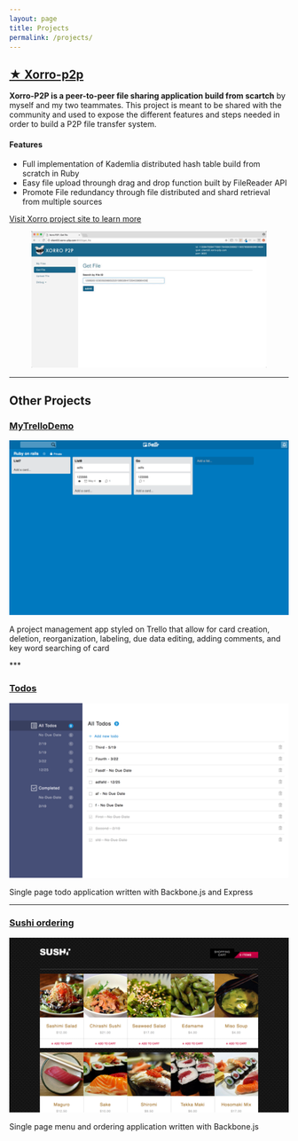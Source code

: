 ```yaml
---
layout: page
title: Projects
permalink: /projects/
---
```


<h2><a class="more-obvious-blue" href="https://github.com/xorro-p2p/xorro">&#9733; Xorro-p2p</a></h2>

**Xorro-P2P is a peer-to-peer file sharing application build from scartch** by myself and my two teammates. This project is meant to be shared with the community and used to expose the different features and steps needed in order to build a P2P file transfer system.

#### Features
- Full implementation of Kademlia distributed hash table build from scratch in Ruby
- Easy file upload throungh drag and drop function built by FileReader API
- Promote File redundancy through file distributed and shard retrieval from multiple sources

<p class="more-obvious-wrapper"><a class="more-obvious-blue" href="https://xorro-p2p.github.io">Visit Xorro project site to learn more</a></p>

<figure>
  <a href="https://xorro-p2p.github.io"><img src="/images/xorro_web_ui.gif" /></a>
</figure>

***

## Other Projects
<h3><a class="more-obvious-blue" href="https://github.com/newfishg/trello-clone">MyTrello</a><a class="project-demo" href="https://trello-clone-nfg.herokuapp.com/">Demo</a></h3>

<div class="other-project">
  <div class="project-left">
    <a href="https://github.com/newfishg/trello-clone">
      <img src="/images/trello-clone.png" />
    </a>
  </div>
  <div class="project-right">
    <p>A project management app styled on Trello that allow for card creation, deletion, reorganization, labeling, due data editing, adding comments, and key word searching of card</p
    >
  </div>
</div>
***

<h3><a class="more-obvious-blue" href="https://github.com/newfishg/Todos">Todos</a></h3>

<div class="other-project">
  <div class="project-left">
    <a href="https://github.com/newfishg/Todos">
      <img src="/images/todos.png" />
    </a>
  </div>
  <div class="project-right">
    <p>Single page todo application written with Backbone.js and Express</p
    >
  </div>
</div>

***

<h3><a class="more-obvious-blue" href="https://github.com/newfishg/sushi-site">Sushi ordering</a></h3>

<div class="other-project">
  <div class="project-left">
    <a href="https://github.com/newfishg/sushi-site">
      <img src="/images/sushi-site.png" />
    </a>
  </div>
  <div class="project-right">
    <p>Single page menu and ordering application written with Backbone.js</p
    >
  </div>
</div>

